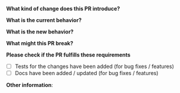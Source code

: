 **What kind of change does this PR introduce?**
<!-- Bug fix, feature, docs update, ... -->



**What is the current behavior?**
<!-- You can also link to an open issue here. -->



**What is the new behavior?**
<!-- If this is a feature change -->



**What might this PR break?**



**Please check if the PR fulfills these requirements**
- [ ] Tests for the changes have been added (for bug fixes / features)
- [ ] Docs have been added / updated (for bug fixes / features)

**Other information**:

